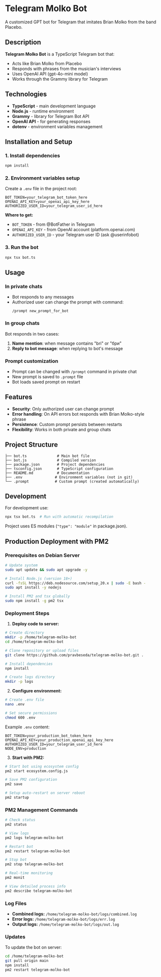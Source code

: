 # Telegram Molko Bot

A customized GPT bot for Telegram that imitates Brian Molko from the band Placebo.

## Description

**Telegram Molko Bot** is a TypeScript Telegram bot that:
- Acts like Brian Molko from Placebo
- Responds with phrases from the musician's interviews
- Uses OpenAI API (gpt-4o-mini model)
- Works through the Grammy library for Telegram

## Technologies

- **TypeScript** - main development language
- **Node.js** - runtime environment
- **Grammy** - library for Telegram Bot API
- **OpenAI API** - for generating responses
- **dotenv** - environment variables management

## Installation and Setup

### 1. Install dependencies
```bash
npm install
```

### 2. Environment variables setup
Create a `.env` file in the project root:
```env
BOT_TOKEN=your_telegram_bot_token_here
OPENAI_API_KEY=your_openai_api_key_here
AUTHORIZED_USER_ID=your_telegram_user_id_here
```

**Where to get:**
- `BOT_TOKEN` - from @BotFather in Telegram
- `OPENAI_API_KEY` - from OpenAI account (platform.openai.com)
- `AUTHORIZED_USER_ID` - your Telegram user ID (ask @userinfobot)

### 3. Run the bot
```bash
npx tsx bot.ts
```

## Usage

### In private chats
- Bot responds to any messages
- Authorized user can change the prompt with command:
  ```
  /prompt new_prompt_for_bot
  ```

### In group chats
Bot responds in two cases:
1. **Name mention**: when message contains "bri" or "бри"
2. **Reply to bot message**: when replying to bot's message

### Prompt customization
- Prompt can be changed with `/prompt` command in private chat
- New prompt is saved to `.prompt` file
- Bot loads saved prompt on restart

## Features

- **Security**: Only authorized user can change prompt
- **Error handling**: On API errors bot responds with Brian Molko-style phrase
- **Persistence**: Custom prompt persists between restarts
- **Flexibility**: Works in both private and group chats

## Project Structure

```
├── bot.ts              # Main bot file
├── bot.js              # Compiled version
├── package.json        # Project dependencies
├── tsconfig.json       # TypeScript configuration
├── README.md           # Documentation
├── .env               # Environment variables (not in git)
└── .prompt            # Custom prompt (created automatically)
```

## Development

For development use:
```bash
npx tsx bot.ts  # Run with automatic recompilation
```

Project uses ES modules (`"type": "module"` in package.json).

## Production Deployment with PM2

### Prerequisites on Debian Server

```bash
# Update system
sudo apt update && sudo apt upgrade -y

# Install Node.js (version 18+)
curl -fsSL https://deb.nodesource.com/setup_20.x | sudo -E bash -
sudo apt install -y nodejs

# Install PM2 and tsx globally
sudo npm install -g pm2 tsx
```

### Deployment Steps

1. **Deploy code to server:**
```bash
# Create directory
mkdir -p /home/telegram-molko-bot
cd /home/telegram-molko-bot

# Clone repository or upload files
git clone https://github.com/pravbeseda/telegram-molko-bot.git .

# Install dependencies
npm install

# Create logs directory
mkdir -p logs
```

2. **Configure environment:**
```bash
# Create .env file
nano .env

# Set secure permissions
chmod 600 .env
```

Example `.env` content:
```env
BOT_TOKEN=your_production_bot_token_here
OPENAI_API_KEY=your_production_openai_api_key_here
AUTHORIZED_USER_ID=your_telegram_user_id_here
NODE_ENV=production
```

3. **Start with PM2:**
```bash
# Start bot using ecosystem config
pm2 start ecosystem.config.js

# Save PM2 configuration
pm2 save

# Setup auto-restart on server reboot
pm2 startup
```

### PM2 Management Commands

```bash
# Check status
pm2 status

# View logs
pm2 logs telegram-molko-bot

# Restart bot
pm2 restart telegram-molko-bot

# Stop bot
pm2 stop telegram-molko-bot

# Real-time monitoring
pm2 monit

# View detailed process info
pm2 describe telegram-molko-bot
```

### Log Files

- **Combined logs:** `/home/telegram-molko-bot/logs/combined.log`
- **Error logs:** `/home/telegram-molko-bot/logs/err.log`
- **Output logs:** `/home/telegram-molko-bot/logs/out.log`

### Updates

To update the bot on server:
```bash
cd /home/telegram-molko-bot
git pull origin main
npm install
pm2 restart telegram-molko-bot
```
